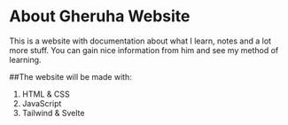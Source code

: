 # About Gheruha Website
This is a website with documentation about what I learn, notes and a lot more stuff. You can gain nice information from him and see my method of learning.

##The website will be made with:
1. HTML & CSS
1. JavaScript
1. Tailwind & Svelte
